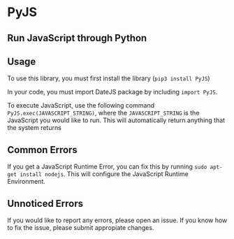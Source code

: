 # PyJS

## Run JavaScript through Python

## Usage

To use this library, you must first install the library (`pip3 install PyJS`)

In your code, you must import DateJS package by including `import PyJS`.

To execute JavaScript, use the following command `PyJS.exec(JAVASCRIPT_STRING)`, where the `JAVASCRIPT_STRING` is the JavaScript you would like to run. This will automatically return anything that the system returns

## Common Errors

If you get a JavaScript Runtime Error, you can fix this by running `sudo apt-get install nodejs`. This will configure the JavaScript Runtime Environment.

## Unnoticed Errors

If you would like to report any errors, please open an issue. If you know how to fix the issue, please submit appropiate changes.
